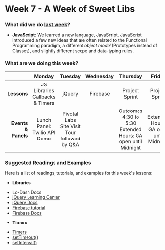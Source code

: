 # Week 7 - A Week of Sweet Libs

### What did we do [last week](/w06/README.md)?

- **JavaScript**: We learned a new language, JavaScript. JavaScript
introduced a few new ideas that are often related to the Functional
Programming paradigm, a different *object model* (Prototypes instead of
Classes), and slightly different scope and data-typing rules.

### What are we doing this week?

|                         | Monday       | Tuesday | Wednesday | Thursday | Friday |
|---:                     |:-------:     |:-------:|:---------:|:--------:|:------:|
| **Lessons**             | JS Libraries <br> Callbacks & Timers | jQuery | Firebase | Project Sprint | Project Sprint |
| **Events &amp; Panels** | Lunch Panel: Twilio API Demo | Pivotal Labs Site Visit<br>Tour followed by Q&A |           | Outcomes 4:30 to 5:30<br>Extended Hours: GA open until Midnight |  Extended Hours: GA open until Midnight |

### Suggested Readings and Examples

Here is a list of readings, tutorials, and examples for this week's lessons:

- **Libraries**
 + [Lo-Dash Docs](https://lodash.com/docs)
 + [jQuery Learning Center](http://learn.jquery.com/)
 + [jQuery Docs](http://api.jquery.com/)
 + [Firebase tutorial](https://www.firebase.com/tutorial/#gettingstarted)
 + [Firebase Docs](https://www.firebase.com/docs/)

- **Timers**
 + [Timers](https://developer.mozilla.org/en-US/Add-ons/Code_snippets/Timers)
 + [setTimeout()](https://developer.mozilla.org/en-US/docs/Web/API/WindowTimers.setTimeout)
 + [setInterval()](https://developer.mozilla.org/en-US/docs/Web/API/WindowTimers.setInterval)
